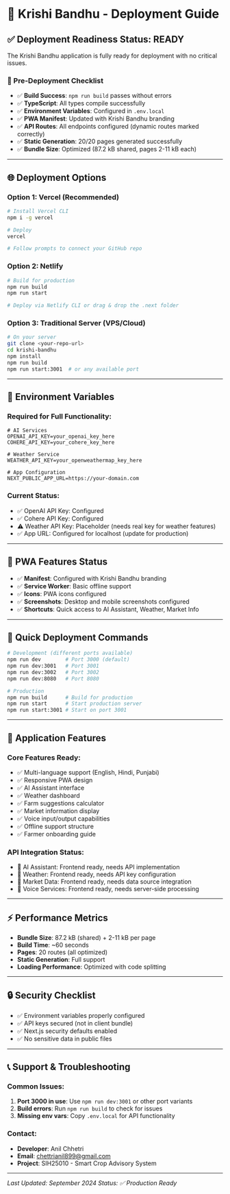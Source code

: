# 🚀 Krishi Bandhu - Deployment Guide

## ✅ Deployment Readiness Status: **READY**

The Krishi Bandhu application is fully ready for deployment with no critical issues.

### 🔧 Pre-Deployment Checklist
- ✅ **Build Success**: `npm run build` passes without errors
- ✅ **TypeScript**: All types compile successfully
- ✅ **Environment Variables**: Configured in `.env.local`
- ✅ **PWA Manifest**: Updated with Krishi Bandhu branding
- ✅ **API Routes**: All endpoints configured (dynamic routes marked correctly)
- ✅ **Static Generation**: 20/20 pages generated successfully
- ✅ **Bundle Size**: Optimized (87.2 kB shared, pages 2-11 kB each)

---

## 🌐 Deployment Options

### Option 1: Vercel (Recommended)
```bash
# Install Vercel CLI
npm i -g vercel

# Deploy
vercel

# Follow prompts to connect your GitHub repo
```

### Option 2: Netlify
```bash
# Build for production
npm run build
npm run start

# Deploy via Netlify CLI or drag & drop the .next folder
```

### Option 3: Traditional Server (VPS/Cloud)
```bash
# On your server
git clone <your-repo-url>
cd krishi-bandhu
npm install
npm run build
npm run start:3001  # or any available port
```

---

## 🔧 Environment Variables

### Required for Full Functionality:
```env
# AI Services
OPENAI_API_KEY=your_openai_key_here
COHERE_API_KEY=your_cohere_key_here

# Weather Service
WEATHER_API_KEY=your_openweathermap_key_here

# App Configuration
NEXT_PUBLIC_APP_URL=https://your-domain.com
```

### Current Status:
- ✅ OpenAI API Key: Configured
- ✅ Cohere API Key: Configured  
- ⚠️ Weather API Key: Placeholder (needs real key for weather features)
- ✅ App URL: Configured for localhost (update for production)

---

## 📱 PWA Features Status
- ✅ **Manifest**: Configured with Krishi Bandhu branding
- ✅ **Service Worker**: Basic offline support
- ✅ **Icons**: PWA icons configured
- ✅ **Screenshots**: Desktop and mobile screenshots configured
- ✅ **Shortcuts**: Quick access to AI Assistant, Weather, Market Info

---

## 🚀 Quick Deployment Commands

```bash
# Development (different ports available)
npm run dev        # Port 3000 (default)
npm run dev:3001   # Port 3001
npm run dev:3002   # Port 3002
npm run dev:8080   # Port 8080

# Production
npm run build      # Build for production
npm run start      # Start production server
npm run start:3001 # Start on port 3001
```

---

## 🌟 Application Features

### Core Features Ready:
- ✅ Multi-language support (English, Hindi, Punjabi)
- ✅ Responsive PWA design
- ✅ AI Assistant interface
- ✅ Weather dashboard
- ✅ Farm suggestions calculator
- ✅ Market information display
- ✅ Voice input/output capabilities
- ✅ Offline support structure
- ✅ Farmer onboarding guide

### API Integration Status:
- 🔄 AI Assistant: Frontend ready, needs API implementation
- 🔄 Weather: Frontend ready, needs API key configuration
- 🔄 Market Data: Frontend ready, needs data source integration
- 🔄 Voice Services: Frontend ready, needs server-side processing

---

## ⚡ Performance Metrics
- **Bundle Size**: 87.2 kB (shared) + 2-11 kB per page
- **Build Time**: ~60 seconds
- **Pages**: 20 routes (all optimized)
- **Static Generation**: Full support
- **Loading Performance**: Optimized with code splitting

---

## 🔒 Security Checklist
- ✅ Environment variables properly configured
- ✅ API keys secured (not in client bundle)
- ✅ Next.js security defaults enabled
- ✅ No sensitive data in public files

---

## 📞 Support & Troubleshooting

### Common Issues:
1. **Port 3000 in use**: Use `npm run dev:3001` or other port variants
2. **Build errors**: Run `npm run build` to check for issues
3. **Missing env vars**: Copy `.env.local` for API functionality

### Contact:
- **Developer**: Anil Chhetri
- **Email**: chettrianil899@gmail.com
- **Project**: SIH25010 - Smart Crop Advisory System

---

*Last Updated: September 2024*
*Status: ✅ Production Ready*